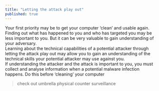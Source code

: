 ```yaml
---
title: "Letting the attack play out"
published: true
---
```

Your first priority may be to get your computer ‘clean’ and usable again. Finding out what has happened to you and who has targeted you may be less important to you. But it can be very valuable to gain understanding of your adversary.
<br>
Learning about the technical capabilities of a potential attacker through letting the attack play out may allow you to gain an understanding of the technical skills your potential attacker may use against you.
<br>
If understanding the attacker and the attack is important to you, you must collect and analyse information when a potential malware infection happens. Do this before ‘cleaning’ your computer
>check out umbrella physical counter surveillance
